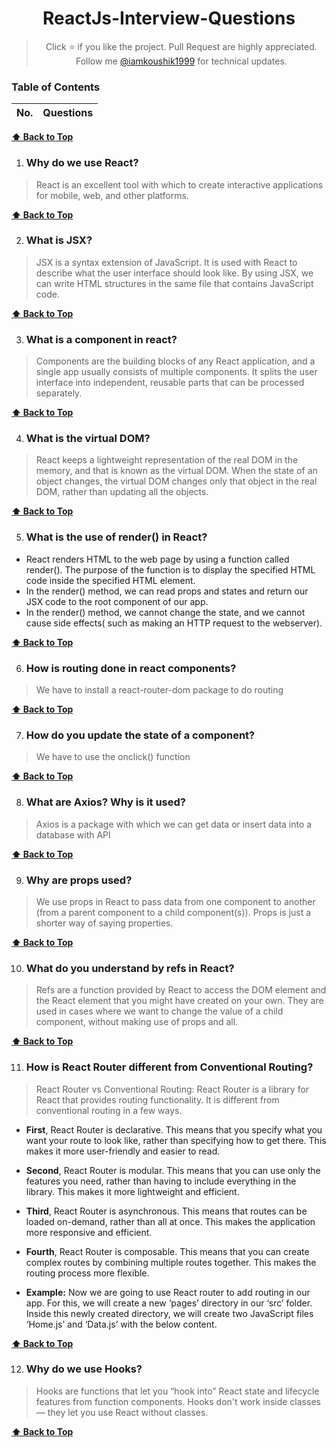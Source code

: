 <div align="center">
  <h1>ReactJs-Interview-Questions</h1>

> Click :star: if you like the project. Pull Request are highly appreciated. Follow me [@iamkoushik1999](https://twitter.com/iamkoushik1999) for technical updates.

</div>

### Table of Contents

| No. | Questions |
| --- | --------- |

**[⬆ Back to Top](#table-of-contents)**

1. ### Why do we use React?

> React is an excellent tool with which to create interactive applications for mobile, web, and other platforms.

**[⬆ Back to Top](#table-of-contents)**

2. ### What is JSX?

> JSX is a syntax extension of JavaScript. It is used with React to describe what the user interface should look like. By using JSX, we can write HTML structures in the same file that contains JavaScript code.

**[⬆ Back to Top](#table-of-contents)**

3. ### What is a component in react?

> Components are the building blocks of any React application, and a single app usually consists of multiple components. It splits the user interface into independent, reusable parts that can be processed separately.

**[⬆ Back to Top](#table-of-contents)**

4. ### What is the virtual DOM?

> React keeps a lightweight representation of the real DOM in the memory, and that is known as the virtual DOM. When the state of an object changes, the virtual DOM changes only that object in the real DOM, rather than updating all the objects.

**[⬆ Back to Top](#table-of-contents)**

5. ### What is the use of render() in React?

- React renders HTML to the web page by using a function called render().
  The purpose of the function is to display the specified HTML code inside the specified HTML element.
- In the render() method, we can read props and states and return our JSX code to the root component of our app.
- In the render() method, we cannot change the state, and we cannot cause side effects( such as making an HTTP request to the webserver).

**[⬆ Back to Top](#table-of-contents)**

6. ### How is routing done in react components?

> We have to install a react-router-dom package to do routing

**[⬆ Back to Top](#table-of-contents)**

7. ### How do you update the state of a component?

> We have to use the onclick() function

**[⬆ Back to Top](#table-of-contents)**

8. ### What are Axios? Why is it used?

> Axios is a package with which we can get data or insert data into a database with API

**[⬆ Back to Top](#table-of-contents)**

9. ### Why are props used?

> We use props in React to pass data from one component to another (from a parent component to a child component(s)). Props is just a shorter way of saying properties.

**[⬆ Back to Top](#table-of-contents)**

10. ### What do you understand by refs in React?

> Refs are a function provided by React to access the DOM element and the React element that you might have created on your own. They are used in cases where we want to change the value of a child component, without making use of props and all.

**[⬆ Back to Top](#table-of-contents)**

11. ### How is React Router different from Conventional Routing?

> React Router vs Conventional Routing: React Router is a library for React that provides routing functionality. It is different from conventional routing in a few ways.

- **First**, React Router is declarative. This means that you specify what you want your route to look like, rather than specifying how to get there. This makes it more user-friendly and easier to read.

- **Second**, React Router is modular. This means that you can use only the features you need, rather than having to include everything in the library. This makes it more lightweight and efficient.

- **Third**, React Router is asynchronous. This means that routes can be loaded on-demand, rather than all at once. This makes the application more responsive and efficient.

- **Fourth**, React Router is composable. This means that you can create complex routes by combining multiple routes together. This makes the routing process more flexible.

- **Example:** Now we are going to use React router to add routing in our app. For this, we will create a new ‘pages’ directory in our ‘src’ folder. Inside this newly created directory, we will create two JavaScript files ‘Home.js’ and ‘Data.js’ with the below content.

**[⬆ Back to Top](#table-of-contents)**

12. ### Why do we use Hooks?

> Hooks are functions that let you “hook into” React state and lifecycle features from function components. Hooks don't work inside classes — they let you use React without classes.

**[⬆ Back to Top](#table-of-contents)**
